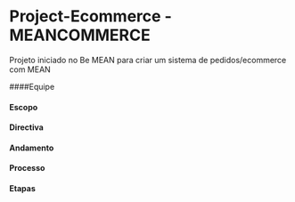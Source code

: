 # Project-Ecommerce - MEANCOMMERCE
Projeto iniciado no Be MEAN para criar um sistema de pedidos/ecommerce com MEAN

####Equipe

#### Escopo

#### Directiva

#### Andamento

#### Processo

#### Etapas
